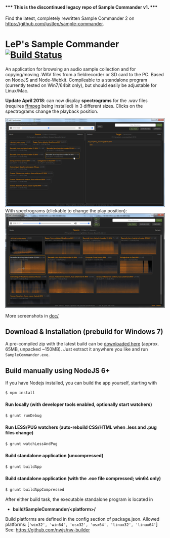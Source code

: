 #### *** This is the discontinued legacy repo of Sample Commander v1. ***
Find the latest, completely rewritten Sample Commander 2 on https://github.com/justlep/sample-commander.

# LeP's Sample Commander [![Build Status](https://travis-ci.org/justlep/sample-commander-legacy.svg?branch=master)](https://travis-ci.org/justlep/sample-commander-legacy)
An application for browsing an audio sample collection and for copying/moving .WAV files from a fieldrecorder or SD card to the PC.
Based on NodeJS and Node-Webkit. Compileable to a standalone program (currently tested on Win7/64bit only),
but should easily be adjustable for Linux/Mac.

**Update April 2018**: can now display **spectrograms** for the .wav files (requires [ffmpeg](https://ffmpeg.org/download.html) being installed)
in 3 different sizes. Clicks on the spectrograms change the playback position.

![](https://raw.githubusercontent.com/justlep/sample-commander-legacy/master/doc/screenshots/overview.png)
With spectrograms (clickable to change the play position):
![](https://raw.githubusercontent.com/justlep/sample-commander-legacy/master/doc/screenshots/spectrogram-floating.png)

More screenshots in [doc/](./doc/)

## Download & Installation (prebuild for Windows 7)
A pre-compiled zip with the latest build can be 
[downloaded here](http://dl.justlep.net/sample-commander-legacy/SampleCommander-latest-Win64.zip) (approx. 65MB, unpacked ~150MB).
Just extract it anywhere you like and run `SampleCommander.exe`.

## Build manually using NodeJS 6+
If you have Nodejs installed, you can build the app yourself, starting with
```sh
$ npm install
```

#### Run locally (with developer tools enabled, optionally start watchers)
```sh
$ grunt runDebug
```

#### Run LESS/PUG watchers (auto-rebuild CSS/HTML when .less and .pug files change)
```sh
$ grunt watchLessAndPug
```

#### Build standalone application (uncompressed)
```sh
$ grunt buildApp
```
#### Build standalone application (with the .exe file compressed; win64 only)
```sh
$ grunt buildAppCompressed
```

After either build task, the executable standalone program is located in 
* **build/SampleCommander/\<platform>\/**

Build platforms are defined in the config section of package.json.
Allowed platforms: [`'win32', 'win64', 'osx32', 'osx64', 'linux32', 'linux64'`]  
See: https://github.com/nwjs/nw-builder

